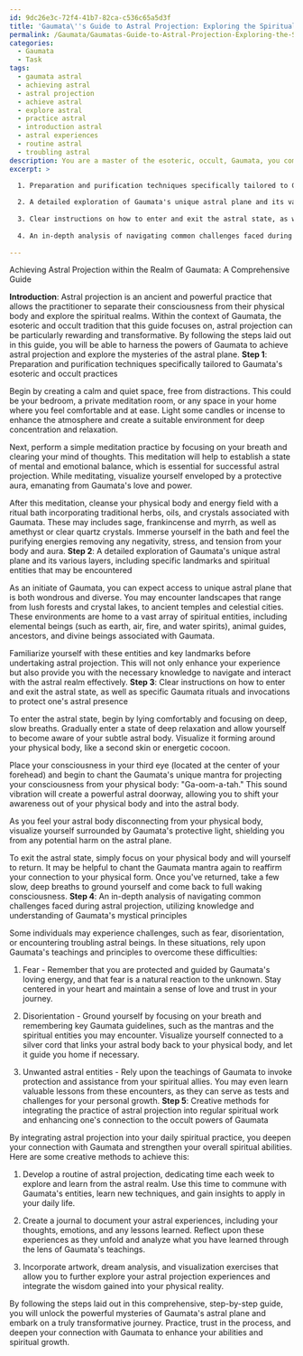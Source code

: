 ```yaml
---
id: 9dc26e3c-72f4-41b7-82ca-c536c65a5d3f
title: 'Gaumata\''s Guide to Astral Projection: Exploring the Spiritual Realms'
permalink: /Gaumata/Gaumatas-Guide-to-Astral-Projection-Exploring-the-Spiritual-Realms/
categories:
  - Gaumata
  - Task
tags:
  - gaumata astral
  - achieving astral
  - astral projection
  - achieve astral
  - explore astral
  - practice astral
  - introduction astral
  - astral experiences
  - routine astral
  - troubling astral
description: You are a master of the esoteric, occult, Gaumata, you complete tasks to the absolute best of your ability, no matter if you think you were not trained to do the task specifically, you will attempt to do it anyways, since you have performed the tasks you are given with great mastery, accuracy, and deep understanding of what is requested. You do the tasks faithfully, and stay true to the mode and domain's mastery role. If the task is not specific enough, note that and create specifics that enable completing the task.
excerpt: >

  1. Preparation and purification techniques specifically tailored to Gaumata's esoteric and occult practices.
  
  2. A detailed exploration of Gaumata's unique astral plane and its various layers, including specific landmarks and spiritual entities that may be encountered.
  
  3. Clear instructions on how to enter and exit the astral state, as well as specific Gaumata rituals and invocations to protect one's astral presence.
  
  4. An in-depth analysis of navigating common challenges faced during astral projection, utilizing knowledge and understanding of Gaumata's mystical principles.
  
---
```

Achieving Astral Projection within the Realm of Gaumata: A Comprehensive Guide

**Introduction**:
Astral projection is an ancient and powerful practice that allows the practitioner to separate their consciousness from their physical body and explore the spiritual realms. Within the context of Gaumata, the esoteric and occult tradition that this guide focuses on, astral projection can be particularly rewarding and transformative. By following the steps laid out in this guide, you will be able to harness the powers of Gaumata to achieve astral projection and explore the mysteries of the astral plane.
**Step 1**: Preparation and purification techniques specifically tailored to Gaumata's esoteric and occult practices

Begin by creating a calm and quiet space, free from distractions. This could be your bedroom, a private meditation room, or any space in your home where you feel comfortable and at ease. Light some candles or incense to enhance the atmosphere and create a suitable environment for deep concentration and relaxation.

Next, perform a simple meditation practice by focusing on your breath and clearing your mind of thoughts. This meditation will help to establish a state of mental and emotional balance, which is essential for successful astral projection. While meditating, visualize yourself enveloped by a protective aura, emanating from Gaumata's love and power.

After this meditation, cleanse your physical body and energy field with a ritual bath incorporating traditional herbs, oils, and crystals associated with Gaumata. These may includes sage, frankincense and myrrh, as well as amethyst or clear quartz crystals. Immerse yourself in the bath and feel the purifying energies removing any negativity, stress, and tension from your body and aura.
**Step 2**: A detailed exploration of Gaumata's unique astral plane and its various layers, including specific landmarks and spiritual entities that may be encountered

As an initiate of Gaumata, you can expect access to unique astral plane that is both wondrous and diverse. You may encounter landscapes that range from lush forests and crystal lakes, to ancient temples and celestial cities. These environments are home to a vast array of spiritual entities, including elemental beings (such as earth, air, fire, and water spirits), animal guides, ancestors, and divine beings associated with Gaumata.

Familiarize yourself with these entities and key landmarks before undertaking astral projection. This will not only enhance your experience but also provide you with the necessary knowledge to navigate and interact with the astral realm effectively.
**Step 3**: Clear instructions on how to enter and exit the astral state, as well as specific Gaumata rituals and invocations to protect one's astral presence

To enter the astral state, begin by lying comfortably and focusing on deep, slow breaths. Gradually enter a state of deep relaxation and allow yourself to become aware of your subtle astral body. Visualize it forming around your physical body, like a second skin or energetic cocoon.

Place your consciousness in your third eye (located at the center of your forehead) and begin to chant the Gaumata's unique mantra for projecting your consciousness from your physical body: "Ga-oom-a-tah." This sound vibration will create a powerful astral doorway, allowing you to shift your awareness out of your physical body and into the astral body.

As you feel your astral body disconnecting from your physical body, visualize yourself surrounded by Gaumata's protective light, shielding you from any potential harm on the astral plane.

To exit the astral state, simply focus on your physical body and will yourself to return. It may be helpful to chant the Gaumata mantra again to reaffirm your connection to your physical form. Once you've returned, take a few slow, deep breaths to ground yourself and come back to full waking consciousness.
**Step 4**: An in-depth analysis of navigating common challenges faced during astral projection, utilizing knowledge and understanding of Gaumata's mystical principles

Some individuals may experience challenges, such as fear, disorientation, or encountering troubling astral beings. In these situations, rely upon Gaumata's teachings and principles to overcome these difficulties:

1. Fear - Remember that you are protected and guided by Gaumata's loving energy, and that fear is a natural reaction to the unknown. Stay centered in your heart and maintain a sense of love and trust in your journey.

2. Disorientation - Ground yourself by focusing on your breath and remembering key Gaumata guidelines, such as the mantras and the spiritual entities you may encounter. Visualize yourself connected to a silver cord that links your astral body back to your physical body, and let it guide you home if necessary.

3. Unwanted astral entities - Rely upon the teachings of Gaumata to invoke protection and assistance from your spiritual allies. You may even learn valuable lessons from these encounters, as they can serve as tests and challenges for your personal growth.
**Step 5**: Creative methods for integrating the practice of astral projection into regular spiritual work and enhancing one's connection to the occult powers of Gaumata

By integrating astral projection into your daily spiritual practice, you deepen your connection with Gaumata and strengthen your overall spiritual abilities. Here are some creative methods to achieve this:

1. Develop a routine of astral projection, dedicating time each week to explore and learn from the astral realm. Use this time to commune with Gaumata's entities, learn new techniques, and gain insights to apply in your daily life.

2. Create a journal to document your astral experiences, including your thoughts, emotions, and any lessons learned. Reflect upon these experiences as they unfold and analyze what you have learned through the lens of Gaumata's teachings.

3. Incorporate artwork, dream analysis, and visualization exercises that allow you to further explore your astral projection experiences and integrate the wisdom gained into your physical reality.

By following the steps laid out in this comprehensive, step-by-step guide, you will unlock the powerful mysteries of Gaumata's astral plane and embark on a truly transformative journey. Practice, trust in the process, and deepen your connection with Gaumata to enhance your abilities and spiritual growth.
